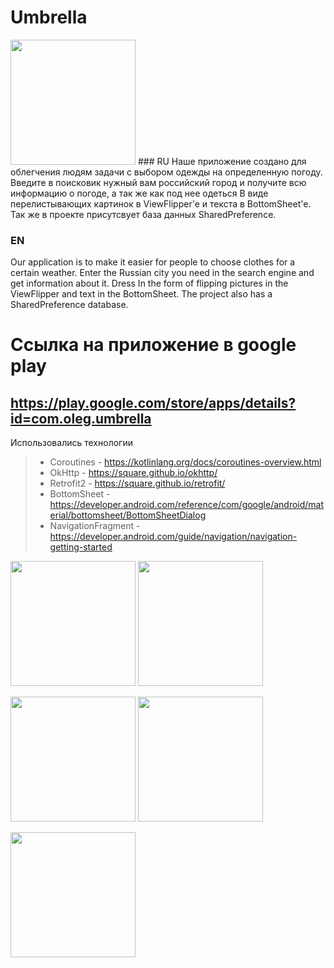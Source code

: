 # Umbrella

<img src = "https://user-images.githubusercontent.com/65255152/116113907-98f4a180-a6c1-11eb-9f22-4a3436908fca.png" width = "200"/>
### RU
Наше приложение создано для облегчения людям задачи с выбором одежды на определенную погоду.
Введите в поисковик нужный вам российский город и получите всю информацию о погоде, а так же как под нее одеться 
В виде перелистывающих картинок в ViewFlipper'e  и  текста в BottomSheet'e.
Так же в проекте присутсвует база данных SharedPreference.

### EN
Our application is to make it easier for people to choose clothes for a certain weather. 
Enter the Russian city you need in the search engine and get information about it. 
Dress In the form of flipping pictures in the ViewFlipper and text in the BottomSheet.
The project also has a SharedPreference database.


# Cсылка на приложение в google play 
## https://play.google.com/store/apps/details?id=com.oleg.umbrella

Использовались технологии
> * Coroutines - https://kotlinlang.org/docs/coroutines-overview.html
> * OkHttp - https://square.github.io/okhttp/
> * Retrofit2 - https://square.github.io/retrofit/
> * BottomSheet - https://developer.android.com/reference/com/google/android/material/bottomsheet/BottomSheetDialog
> * NavigationFragment - https://developer.android.com/guide/navigation/navigation-getting-started

<img src = "https://user-images.githubusercontent.com/65255152/116112536-51b9e100-a6c0-11eb-8237-ab6e10aba2ab.jpg" width = "200"/>    <img src = "https://user-images.githubusercontent.com/65255152/116112604-6302ed80-a6c0-11eb-99dc-dc47328da87c.jpg" width = "200"/>


<img src = "https://user-images.githubusercontent.com/65255152/116112553-554d6800-a6c0-11eb-8fd2-8e3cfb857fe9.jpg" width = "200"/>   <img src = "https://user-images.githubusercontent.com/65255152/116112570-59798580-a6c0-11eb-9d4b-b388ad135f72.jpg" width = "200"/>






<img src = "https://user-images.githubusercontent.com/65255152/116112509-4c5c9680-a6c0-11eb-8d71-d031ef8156f2.jpg" width = "200"/>
